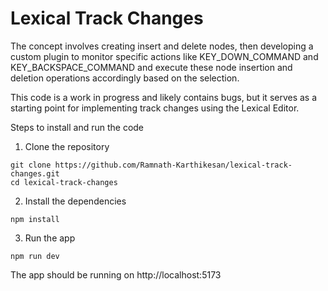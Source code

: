 # Lexical Track Changes

The concept involves creating insert and delete nodes, then developing a custom plugin to monitor specific actions like KEY_DOWN_COMMAND and KEY_BACKSPACE_COMMAND and execute these node insertion and deletion operations accordingly based on the selection. 


This code is a work in progress and likely contains bugs, but it serves as a starting point for implementing track changes using the Lexical Editor.

Steps to install and run the code

1. Clone the repository
```
git clone https://github.com/Ramnath-Karthikesan/lexical-track-changes.git
cd lexical-track-changes
```

2. Install the dependencies
```
npm install
```

3. Run the app
```
npm run dev
```

The app should be running on http://localhost:5173

